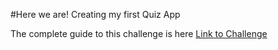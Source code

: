 #Here we are! Creating my first Quiz App 

The complete guide to this challenge is here 
[Link to Challenge](https://github.com/neuefische/web-exercises/blob/main/sessions/recap-project-1/quiz-app/README.md)

